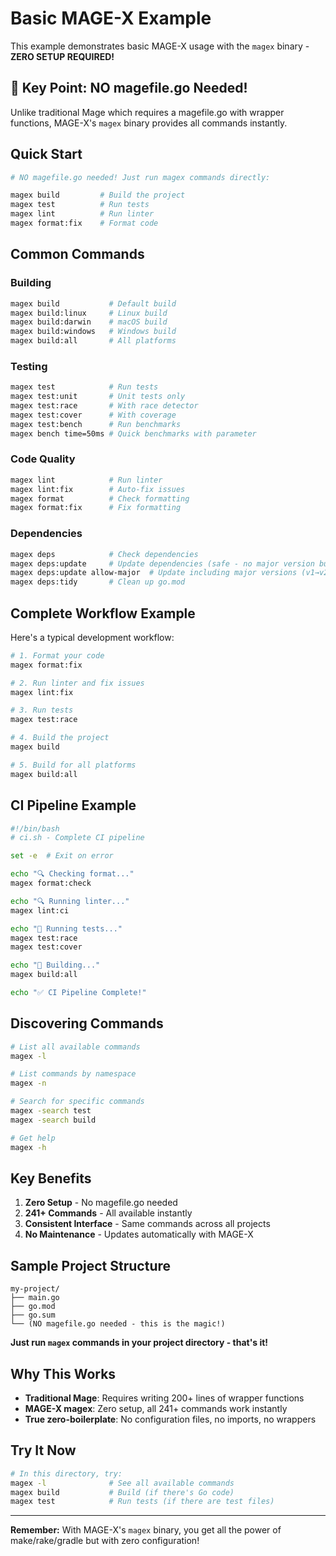 # Basic MAGE-X Example

This example demonstrates basic MAGE-X usage with the `magex` binary - **ZERO SETUP REQUIRED!**

## 🎯 Key Point: NO magefile.go Needed!

Unlike traditional Mage which requires a magefile.go with wrapper functions, MAGE-X's `magex` binary provides all commands instantly.

## Quick Start

```bash
# NO magefile.go needed! Just run magex commands directly:

magex build         # Build the project
magex test          # Run tests
magex lint          # Run linter
magex format:fix    # Format code
```

## Common Commands

### Building
```bash
magex build           # Default build
magex build:linux     # Linux build
magex build:darwin    # macOS build
magex build:windows   # Windows build
magex build:all       # All platforms
```

### Testing
```bash
magex test            # Run tests
magex test:unit       # Unit tests only
magex test:race       # With race detector
magex test:cover      # With coverage
magex test:bench      # Run benchmarks
magex bench time=50ms # Quick benchmarks with parameter
```

### Code Quality
```bash
magex lint            # Run linter
magex lint:fix        # Auto-fix issues
magex format          # Check formatting
magex format:fix      # Fix formatting
```

### Dependencies
```bash
magex deps            # Check dependencies
magex deps:update     # Update dependencies (safe - no major version bumps)
magex deps:update allow-major  # Update including major versions (v1→v2, etc)
magex deps:tidy       # Clean up go.mod
```

## Complete Workflow Example

Here's a typical development workflow:

```bash
# 1. Format your code
magex format:fix

# 2. Run linter and fix issues
magex lint:fix

# 3. Run tests
magex test:race

# 4. Build the project
magex build

# 5. Build for all platforms
magex build:all
```

## CI Pipeline Example

```bash
#!/bin/bash
# ci.sh - Complete CI pipeline

set -e  # Exit on error

echo "🔍 Checking format..."
magex format:check

echo "🔍 Running linter..."
magex lint:ci

echo "🧪 Running tests..."
magex test:race
magex test:cover

echo "🔨 Building..."
magex build:all

echo "✅ CI Pipeline Complete!"
```

## Discovering Commands

```bash
# List all available commands
magex -l

# List commands by namespace
magex -n

# Search for specific commands
magex -search test
magex -search build

# Get help
magex -h
```

## Key Benefits

1. **Zero Setup** - No magefile.go needed
2. **241+ Commands** - All available instantly
3. **Consistent Interface** - Same commands across all projects
4. **No Maintenance** - Updates automatically with MAGE-X

## Sample Project Structure

```
my-project/
├── main.go
├── go.mod
├── go.sum
└── (NO magefile.go needed - this is the magic!)
```

**Just run `magex` commands in your project directory - that's it!**

## Why This Works

- **Traditional Mage**: Requires writing 200+ lines of wrapper functions
- **MAGE-X magex**: Zero setup, all 241+ commands work instantly
- **True zero-boilerplate**: No configuration files, no imports, no wrappers

## Try It Now

```bash
# In this directory, try:
magex -l              # See all available commands
magex build           # Build (if there's Go code)
magex test            # Run tests (if there are test files)
```

---

**Remember:** With MAGE-X's `magex` binary, you get all the power of make/rake/gradle but with zero configuration!
